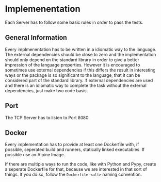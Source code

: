 # Implemenentation

Each Server has to follow some basic rules in order to pass the tests.

## General Information

Every implmenentation has to be written in a idiomatic way to the language. The external dependencies should be close to zero and the implementation should only depend on the standard library in order to give a better impression of the language properties. However it is encouraged to sometimes use external dependencies if this differs the result in interesting ways or the package is so significant to the language, that it can be considered part of the standard library. If external dependencies are used and there is an idiomatic way to complete the task without the external dependencies, just make two code basis.

## Port

The TCP Server has to listen to Port 8080.

## Docker

Every implementation has to provide at least one Dockerfile with, if possible, seperated build and runners, statically linked executables. If possible use an Alpine Image.

If there are multiple ways to run the code, like with Python and Pypy, create a seperate Dockerfile for that, because we are interested in that sort of things. If you do so, follow the `Dockerfile-<alt>` naming convention.
